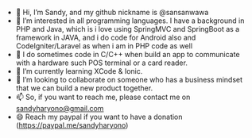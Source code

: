 - 👋 Hi, I’m Sandy, and my github nickname is @sansanwawa
- 👀 I’m interested in all programming languages. I have a background in PHP and Java, which is i love using SpringMVC and SpringBoot as a framework in JAVA, and i do code for Android also and CodeIgniter/Laravel as when i am in PHP code as well
- 🥁 I do sometimes code in C/C++ when build an app to communicate with a hardware such POS terminal or a card reader.
- 🌱 I’m currently learning XCode & Ionic.
- 💞️ I’m looking to collaborate on someone who has a business mindset that we can build a new product together.
- 📫 So, if you want to reach me, please contact me on sandyharyono@gmail.com
- 😄 Reach my paypal if you want to have a donation (https://paypal.me/sandyharyono)

<!---
sansanwawa/sansanwawa is a ✨ special ✨ repository because its `README.md` (this file) appears on your GitHub profile.
You can click the Preview link to take a look at your changes.
--->
